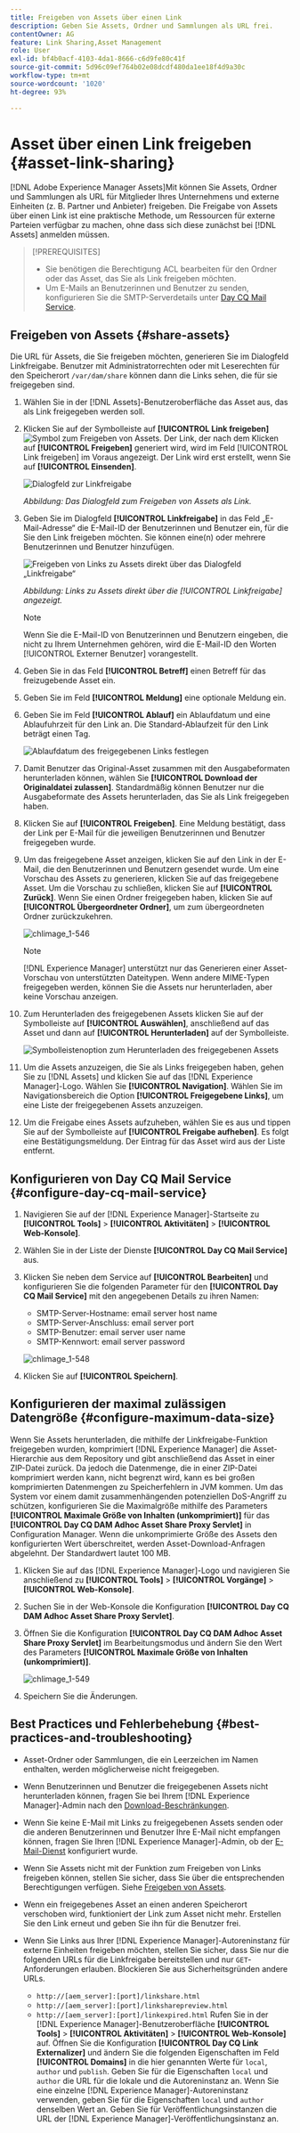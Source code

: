 ```yaml
---
title: Freigeben von Assets über einen Link
description: Geben Sie Assets, Ordner und Sammlungen als URL frei.
contentOwner: AG
feature: Link Sharing,Asset Management
role: User
exl-id: bf4b0acf-4103-4da1-8666-c6d9fe80c41f
source-git-commit: 5d96c09ef764b02e08dcdf480da1ee18f4d9a30c
workflow-type: tm+mt
source-wordcount: '1020'
ht-degree: 93%

---
```


# Asset über einen Link freigeben {#asset-link-sharing}

[!DNL Adobe Experience Manager Assets]Mit können Sie Assets, Ordner und Sammlungen als URL für Mitglieder Ihres Unternehmens und externe Einheiten (z. B. Partner und Anbieter) freigeben. Die Freigabe von Assets über einen Link ist eine praktische Methode, um Ressourcen für externe Parteien verfügbar zu machen, ohne dass sich diese zunächst bei [!DNL Assets] anmelden müssen.

>[!PREREQUISITES]
>
>* Sie benötigen die Berechtigung ACL bearbeiten für den Ordner oder das Asset, das Sie als Link freigeben möchten.
>* Um E-Mails an Benutzerinnen und Benutzer zu senden, konfigurieren Sie die SMTP-Serverdetails unter [Day CQ Mail Service](#configmailservice).


## Freigeben von Assets {#share-assets}

Die URL für Assets, die Sie freigeben möchten, generieren Sie im Dialogfeld Linkfreigabe. Benutzer mit Administratorrechten oder mit Leserechten für den Speicherort `/var/dam/share` können dann die Links sehen, die für sie freigegeben sind.

1. Wählen Sie in der [!DNL Assets]-Benutzeroberfläche das Asset aus, das als Link freigegeben werden soll.
1. Klicken Sie auf der Symbolleiste auf **[!UICONTROL Link freigeben]** ![Symbol zum Freigeben von Assets](assets/assets_share.png). Der Link, der nach dem Klicken auf **[!UICONTROL Freigeben]** generiert wird, wird im Feld [!UICONTROL Link freigeben] im Voraus angezeigt. Der Link wird erst erstellt, wenn Sie auf **[!UICONTROL Einsenden]**.

   ![Dialogfeld zur Linkfreigabe](assets/chlimage_1-542.png)

   *Abbildung: Das Dialogfeld zum Freigeben von Assets als Link.*

1. Geben Sie im Dialogfeld **[!UICONTROL Linkfreigabe]** in das Feld „E-Mail-Adresse“ die E-Mail-ID der Benutzerinnen und Benutzer ein, für die Sie den Link freigeben möchten. Sie können eine(n) oder mehrere Benutzerinnen und Benutzer hinzufügen.

   ![Freigeben von Links zu Assets direkt über das Dialogfeld „Linkfreigabe“](assets/chlimage_1-543.png)

   *Abbildung: Links zu Assets direkt über die [!UICONTROL Linkfreigabe] angezeigt.*

   >[!NOTE]
   >
   >Wenn Sie die E-Mail-ID von Benutzerinnen und Benutzern eingeben, die nicht zu Ihrem Unternehmen gehören, wird die E-Mail-ID den Worten [!UICONTROL Externer Benutzer] vorangestellt.

1. Geben Sie in das Feld **[!UICONTROL Betreff]** einen Betreff für das freizugebende Asset ein.
1. Geben Sie im Feld **[!UICONTROL Meldung]** eine optionale Meldung ein.

1. Geben Sie im Feld **[!UICONTROL Ablauf]** ein Ablaufdatum und eine Ablaufuhrzeit für den Link an. Die Standard-Ablaufzeit für den Link beträgt einen Tag.

   ![Ablaufdatum des freigegebenen Links festlegen](assets/chlimage_1-544.png)

1. Damit Benutzer das Original-Asset zusammen mit den Ausgabeformaten herunterladen können, wählen Sie **[!UICONTROL Download der Originaldatei zulassen]**. Standardmäßig können Benutzer nur die Ausgabeformate des Assets herunterladen, das Sie als Link freigegeben haben.

1. Klicken Sie auf **[!UICONTROL Freigeben]**. Eine Meldung bestätigt, dass der Link per E-Mail für die jeweiligen Benutzerinnen und Benutzer freigegeben wurde.

1. Um das freigegebene Asset anzeigen, klicken Sie auf den Link in der E-Mail, die den Benutzerinnen und Benutzern gesendet wurde. Um eine Vorschau des Assets zu generieren, klicken Sie auf das freigegebene Asset. Um die Vorschau zu schließen, klicken Sie auf **[!UICONTROL Zurück]**. Wenn Sie einen Ordner freigegeben haben, klicken Sie auf **[!UICONTROL Übergeordneter Ordner]**, um zum übergeordneten Ordner zurückzukehren.

   ![chlimage_1-546](assets/chlimage_1-546.png)

   >[!NOTE]
   >
   >[!DNL Experience Manager] unterstützt nur das Generieren einer Asset-Vorschau von unterstützten Dateitypen. Wenn andere MIME-Typen freigegeben werden, können Sie die Assets nur herunterladen, aber keine Vorschau anzeigen.

1. Zum Herunterladen des freigegebenen Assets klicken Sie auf der Symbolleiste auf **[!UICONTROL Auswählen]**, anschließend auf das Asset und dann auf **[!UICONTROL Herunterladen]** auf der Symbolleiste.

   ![Symbolleistenoption zum Herunterladen des freigegebenen Assets](assets/chlimage_1-547.png)

1. Um die Assets anzuzeigen, die Sie als Links freigegeben haben, gehen Sie zu [!DNL Assets] und klicken Sie auf das [!DNL Experience Manager]-Logo. Wählen Sie **[!UICONTROL Navigation]**. Wählen Sie im Navigationsbereich die Option **[!UICONTROL Freigegebene Links]**, um eine Liste der freigegebenen Assets anzuzeigen.

1. Um die Freigabe eines Assets aufzuheben, wählen Sie es aus und tippen Sie auf der Symbolleiste auf **[!UICONTROL Freigabe aufheben]**. Es folgt eine Bestätigungsmeldung. Der Eintrag für das Asset wird aus der Liste entfernt.

## Konfigurieren von Day CQ Mail Service {#configure-day-cq-mail-service}

1. Navigieren Sie auf der [!DNL Experience Manager]-Startseite zu **[!UICONTROL Tools]** > **[!UICONTROL Aktivitäten]** > **[!UICONTROL Web-Konsole]**.
1. Wählen Sie in der Liste der Dienste **[!UICONTROL Day CQ Mail Service]** aus.
1. Klicken Sie neben dem Service auf **[!UICONTROL Bearbeiten]** und konfigurieren Sie die folgenden Parameter für den **[!UICONTROL Day CQ Mail Service]** mit den angegebenen Details zu ihren Namen:

   * SMTP-Server-Hostname: email server host name
   * SMTP-Server-Anschluss: email server port
   * SMTP-Benutzer: email server user name
   * SMTP-Kennwort: email server password

   ![chlimage_1-548](assets/chlimage_1-548.png)

1. Klicken Sie auf **[!UICONTROL Speichern]**.

## Konfigurieren der maximal zulässigen Datengröße  {#configure-maximum-data-size}

Wenn Sie Assets herunterladen, die mithilfe der Linkfreigabe-Funktion freigegeben wurden, komprimiert [!DNL Experience Manager] die Asset-Hierarchie aus dem Repository und gibt anschließend das Asset in einer ZIP-Datei zurück. Da jedoch die Datenmenge, die in einer ZIP-Datei komprimiert werden kann, nicht begrenzt wird, kann es bei großen komprimierten Datenmengen zu Speicherfehlern in JVM kommen. Um das System vor einem damit zusammenhängenden potenziellen DoS-Angriff zu schützen, konfigurieren Sie die Maximalgröße mithilfe des Parameters **[!UICONTROL Maximale Größe von Inhalten (unkomprimiert)]** für das **[!UICONTROL Day CQ DAM Adhoc Asset Share Proxy Servlet]** in Configuration Manager. Wenn die unkomprimierte Größe des Assets den konfigurierten Wert überschreitet, werden Asset-Download-Anfragen abgelehnt. Der Standardwert lautet 100 MB.

1. Klicken Sie auf das [!DNL Experience Manager]-Logo und navigieren Sie anschließend zu **[!UICONTROL Tools]** > **[!UICONTROL Vorgänge]** > **[!UICONTROL Web-Konsole]**.
1. Suchen Sie in der Web-Konsole die Konfiguration **[!UICONTROL Day CQ DAM Adhoc Asset Share Proxy Servlet]**.
1. Öffnen Sie die Konfiguration **[!UICONTROL Day CQ DAM Adhoc Asset Share Proxy Servlet]** im Bearbeitungsmodus und ändern Sie den Wert des Parameters **[!UICONTROL Maximale Größe von Inhalten (unkomprimiert)]**.

   ![chlimage_1-549](assets/chlimage_1-549.png)

1. Speichern Sie die Änderungen.

## Best Practices und Fehlerbehebung {#best-practices-and-troubleshooting}

* Asset-Ordner oder Sammlungen, die ein Leerzeichen im Namen enthalten, werden möglicherweise nicht freigegeben.
* Wenn Benutzerinnen und Benutzer die freigegebenen Assets nicht herunterladen können, fragen Sie bei Ihrem [!DNL Experience Manager]-Admin nach den [Download-Beschränkungen](#configure-maximum-data-size).
* Wenn Sie keine E-Mail mit Links zu freigegebenen Assets senden oder die anderen Benutzerinnen und Benutzer Ihre E-Mail nicht empfangen können, fragen Sie Ihren [!DNL Experience Manager]-Admin, ob der [E-Mail-Dienst](#configure-day-cq-mail-service) konfiguriert wurde.
* Wenn Sie Assets nicht mit der Funktion zum Freigeben von Links freigeben können, stellen Sie sicher, dass Sie über die entsprechenden Berechtigungen verfügen. Siehe [Freigeben von Assets](#share-assets).
* Wenn ein freigegebenes Asset an einen anderen Speicherort verschoben wird, funktioniert der Link zum Asset nicht mehr. Erstellen Sie den Link erneut und geben Sie ihn für die Benutzer frei.

* Wenn Sie Links aus Ihrer [!DNL Experience Manager]-Autoreninstanz für externe Einheiten freigeben möchten, stellen Sie sicher, dass Sie nur die folgenden URLs für die Linkfreigabe bereitstellen und nur `GET`-Anforderungen erlauben. Blockieren Sie aus Sicherheitsgründen andere URLs.

   * `http://[aem_server]:[port]/linkshare.html`
   * `http://[aem_server]:[port]/linksharepreview.html`
   * `http://[aem_server]:[port]/linkexpired.html`
   Rufen Sie in der [!DNL Experience Manager]-Benutzeroberfläche **[!UICONTROL Tools]** > **[!UICONTROL Aktivitäten]** > **[!UICONTROL Web-Konsole]** auf. Öffnen Sie die Konfiguration **[!UICONTROL Day CQ Link Externalizer]** und ändern Sie die folgenden Eigenschaften im Feld **[!UICONTROL Domains]** in die hier genannten Werte für `local`, `author` und `publish`. Geben Sie für die Eigenschaften `local` und `author` die URL für die lokale und die Autoreninstanz an. Wenn Sie eine einzelne [!DNL Experience Manager]-Autoreninstanz verwenden, geben Sie für die Eigenschaften `local` und `author` denselben Wert an. Geben Sie für Veröffentlichungsinstanzen die URL der [!DNL Experience Manager]-Veröffentlichungsinstanz an.

